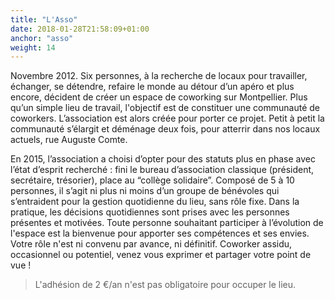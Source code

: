 ```yaml
---
title: "L'Asso"
date: 2018-01-28T21:58:09+01:00
anchor: "asso"
weight: 14
---
```


Novembre 2012. Six personnes, à la recherche de locaux pour travailler, échanger, se détendre, refaire le monde au détour d’un apéro et plus encore, décident de créer un espace de coworking sur Montpellier. Plus qu’un simple lieu de travail, l'objectif est de constituer une communauté de coworkers. L’association est alors créée pour porter ce projet. Petit à petit la communauté s’élargit et déménage deux fois, pour atterrir dans nos locaux actuels, rue Auguste Comte.

En 2015, l’association a choisi d’opter pour des statuts plus en phase avec l’état d’esprit recherché : fini le bureau d’association classique (président, secrétaire, trésorier), place au “collège solidaire”. Composé de 5 à 10 personnes, il s’agit ni plus ni moins d’un groupe de bénévoles qui s’entraident pour la gestion quotidienne du lieu, sans rôle fixe. Dans la pratique, les décisions quotidiennes sont prises avec les personnes présentes et motivées.
Toute personne souhaitant participer à l’évolution de l'espace est la bienvenue pour apporter ses compétences et ses envies. Votre rôle n'est ni convenu par avance, ni définitif. Coworker assidu, occasionnel ou potentiel, venez vous exprimer et partager votre point de vue !



>L'adhésion de 2 €/an n'est pas obligatoire pour occuper le lieu.

